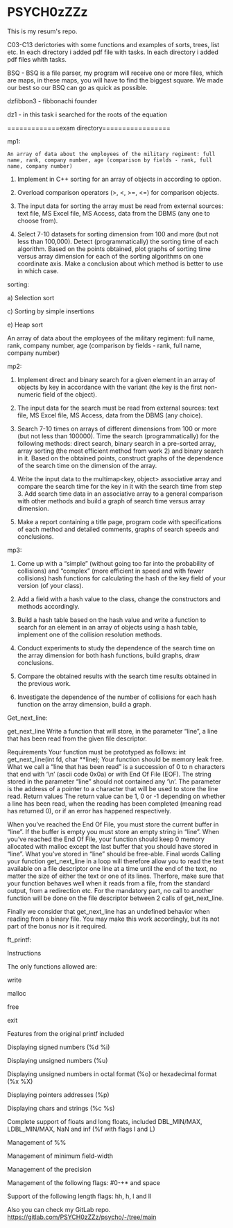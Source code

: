 # PSYCH0zZZz
This is my resum's repo.

C03-C13 derictories with some functions and examples of sorts, trees, list etc. In each directory i added pdf file with tasks. In each directory i added pdf files whith tasks.


BSQ - BSQ is a file parser, my program will receive one or more files, which are maps, in these maps, you will have to find the biggest square. We made our best so our BSQ can go as quick as possible.

dzfibbon3 - fibbonachi founder

dz1 - in this task i searched for the roots of the equation


=============exam directory=================

mp1:

    An array of data about the employees of the military regiment: full name, rank, company number, age (comparison by fields - rank, full name, company number)
    
1) Implement in C++ sorting for an array of objects in
according to option.

2) Overload comparison operators (>, <, >=, <=) for comparison
objects.

3) The input data for sorting the array must be read from
external sources: text file, MS Excel file, MS Access,
data from the DBMS (any one to choose from).

4) Select 7-10 datasets for sorting dimension from 100 and
more (but not less than 100,000). Detect (programmatically) the sorting time of each algorithm. Based on the points obtained, plot graphs of sorting time versus array dimension for each of the sorting algorithms on one coordinate axis. Make a conclusion about which method is better to use in which case.

sorting:

a) Selection sort

c) Sorting by simple insertions

e) Heap sort

An array of data about the employees of the military regiment: full name, rank, company number, age (comparison by fields - rank, full name, company number)


mp2:

1) Implement direct and binary search for a given element in an array of objects by key in accordance with the variant (the key is the first non-numeric field of the object).


2) The input data for the search must be read from external sources: text file, MS Excel file, MS Access, data from the DBMS (any choice).


3) Search 7-10 times on arrays of different dimensions from 100 or more (but not less than 100000). Time the search (programmatically) for the following methods: direct search, binary search in a pre-sorted array, array sorting (the most efficient method from work 2) and binary search in it. Based on the obtained points, construct graphs of the dependence of the search time on the dimension of the array.


4) Write the input data to the multimap<key, object> associative array and compare the search time for the key in it with the search time from step 3. Add search time data in an associative array to a general comparison with other methods and build a graph of search time versus array dimension.


5) Make a report containing a title page, program code with specifications of each method and detailed comments, graphs of search speeds and conclusions.

mp3:

1) Come up with a “simple” (without going too far into the probability of collisions) and “complex” (more efficient in speed and with fewer collisions) hash functions for calculating the hash of the key field of your version (of your class).


2) Add a field with a hash value to the class, change the constructors and methods accordingly.


3) Build a hash table based on the hash value and write a function to search for an element in an array of objects using a hash table, implement one of the collision resolution methods.


4) Conduct experiments to study the dependence of the search time on the array dimension for both hash functions, build graphs, draw conclusions.


5) Compare the obtained results with the search time results obtained in the previous work.


6) Investigate the dependence of the number of collisions for each hash function on the array dimension, build a graph.

Get_next_line:

get_next_line
Write a function that will store, in the parameter “line”, a line that has been read from the given file descriptor.

Requirements
Your function must be prototyped as follows: int get_next_line(int fd, char **line);
Your function should be memory leak free.
What we call a “line that has been read” is a succession of 0 to n characters that end with ‘\n’ (ascii code 0x0a) or with End Of File (EOF).
The string stored in the parameter “line” should not contained any ‘\n’.
The parameter is the address of a pointer to a character that will be used to store the line read.
Return values
The return value can be 1, 0 or -1 depending on whether a line has been read, when the reading has been completed (meaning read has returned 0), or if an error has happened respectively.

When you’ve reached the End Of File, you must store the current buffer in “line”. If the buffer is empty you must store an empty string in “line”.
When you’ve reached the End Of File, your function should keep 0 memory allocated with malloc except the last buffer that you should have stored in “line”.
What you’ve stored in “line” should be free-able.
Final words
Calling your function get_next_line in a loop will therefore allow you to read the text available on a file descriptor one line at a time until the end of the text, no matter the size of either the text or one of its lines. Therfore, make sure that your function behaves well when it reads from a file, from the standard output, from a redirection etc. For the mandatory part, no call to another function will be done on the file descriptor between 2 calls of get_next_line.

Finally we consider that get_next_line has an undefined behavior when reading from a binary file. You may make this work accordingly, but its not part of the bonus nor is it required.

ft_printf:

Instructions

The only functions allowed are:


write

malloc

free

exit


Features from the original printf included

Displaying signed numbers (%d %i)

Displaying unsigned numbers (%u)

Displaying unsigned numbers in octal format (%o) or hexadecimal format (%x %X)

Displaying pointers addresses (%p)

Displaying chars and strings (%c %s)

Complete support of floats and long floats, included DBL_MIN/MAX, LDBL_MIN/MAX, NaN and inf (%f with flags l and L)

Management of %%

Management of minimum field-width

Management of the precision

Management of the following flags: #0-+* and space

Support of the following length flags: hh, h, l and ll

Also you can check my GitLab repo.
https://gitlab.com/PSYCH0zZZz/psycho/-/tree/main
